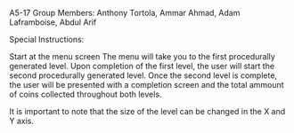 A5-17 Group Members: Anthony Tortola, Ammar Ahmad, Adam Laframboise, Abdul Arif

Special Instructions:

Start at the menu screen
The menu will take you to the first procedurally generated level. Upon completion of the first level, the user will start the second procedurally generated level. 
Once the second level is complete, the user will be presented with a completion screen and the total ammount of coins collected throughout both levels. 

It is important to note that the size of the level can be changed in the X and Y axis. 
